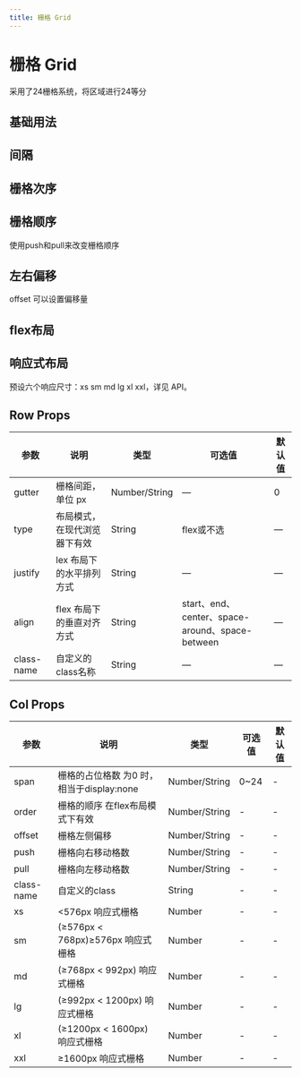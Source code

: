 ```yaml
---
title: 栅格 Grid
---
```


<b-back-top></b-back-top>

# 栅格 Grid

采用了24栅格系统，将区域进行24等分

## 基础用法

<preview path="./demo/Grid/Basic.vue"></preview>

## 间隔

<preview path="./demo/Grid/Gutter.vue"></preview>

## 栅格次序

<preview path="./demo/Grid/Order.vue"></preview>

## 栅格顺序

使用push和pull来改变栅格顺序

<preview path="./demo/Grid/Pull.vue"></preview>

## 左右偏移

offset 可以设置偏移量

<preview path="./demo/Grid/Offset.vue"></preview>

## flex布局

<preview path="./demo/Grid/Flex.vue"></preview>

## 响应式布局

预设六个响应尺寸：xs sm md lg xl xxl，详见 API。

<preview path="./demo/Grid/Auto.vue"></preview>

## Row Props

| 参数       | 说明                         | 类型          | 可选值                                          | 默认值 |
| ---------- | ---------------------------- | ------------- | ----------------------------------------------- | ------ |
| gutter     | 栅格间距，单位 px            | Number/String | —                                               | 0      |
| type       | 布局模式，在现代浏览器下有效 | String        | flex或不选                                      | —      |
| justify    | lex 布局下的水平排列方式     | String        | —                                               | —      |
| align      | flex 布局下的垂直对齐方式    | String        | start、end、center、space-around、space-between | —      |
| class-name | 自定义的class名称            | String        | —                                               | —      |

## Col Props

| 参数       | 说明                                      | 类型          | 可选值 | 默认值 |
| ---------- | ----------------------------------------- | ------------- | ------ | ------ |
| span       | 栅格的占位格数 为0 时，相当于display:none | Number/String | 0~24   | -      |
| order      | 栅格的顺序 在flex布局模式下有效           | Number/String | -      | -      |
| offset     | 栅格左侧偏移                              | Number/String | -      | -      |
| push       | 栅格向右移动格数                          | Number/String | -      | -      |
| pull       | 栅格向左移动格数                          | Number/String | -      | -      |
| class-name | 自定义的class                             | String        | -      | -      |
| xs         | <576px 响应式栅格                         | Number        | -      | -      |
| sm         | (≥576px < 768px)≥576px 响应式栅格         | Number        | -      | -      |
| md         | (≥768px < 992px) 响应式栅格               | Number        | -      | -      |
| lg         | (≥992px < 1200px) 响应式栅格              | Number        | -      | -      |
| xl         | (≥1200px < 1600px) 响应式栅格             | Number        | -      | -      |
| xxl        | ≥1600px 响应式栅格                        | Number        | -      | -      |
